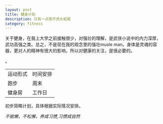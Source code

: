 ```yaml
---
layout: post
title: 健身计划
description: 只有一点绝不虎头蛇尾
category: fitness
---
```

关于健身，在我上大学之前接触很少，对强壮的理解，是武侠小说中的内力深厚，武功高强之类。总之，不是现在我的观念里的强壮musle man。身体是灵魂的容器，更对人的精神有很大的影响，所以对健康的关注，是很必要的。
<table class="table table-bordered table-striped table-condensed">。
<tr>
<td>运动形式</td>
<td>时间安排</td>
</tr>
<tr>
<td>跑步</td>
<td>周末</td>
</tr>
<tr>
<td>健身房</td>
<td>工作日</td>
</tr>
</table>
初步简略计划，具体根据实际情况安排。

_不偷懒，不松懈，养成习惯,习惯成自然_